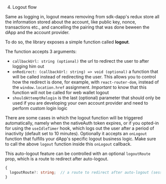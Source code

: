 4. Logout flow

Same as logging in, logout means removing from sdk-dapp's redux store all the information stored about the account, like public key, nonce, transactions etc., and cancelling the pairing that was done beween the dApp and the account provider.

To do so, the library exposes a simple function called **logout**. 

The function accepts 3 arguments:

- `callbackUrl: string (optional)` the url to redirect the user to after logging him out
- `onRedirect: (callbackUrl: string) => void (optional)` a function that will be called instead of redirecting the user.
  This allows you to control how the redirect is done, for example, with `react-router-dom`, instead of the `window.location.href` assignment.
  _Important_ to know that this function will not be called for web wallet logout
- `shouldAttemptRelogin` is the last (optional) parameter that should only be used if you are developing your own account provider and need to perform custom login logic

There are some cases in which the logout function will be triggered automatically, namely when the nativeAuth token expires, or if you opted-in for using the `useIdleTimer` hook, which logs out the user after a period of inactivity (default set to 10 minutes). Optionally it accepts an `onLogout` function that fulfills your dApp's specific logout business logic. Make sure to call the above `logout` function inside this `onLogout` callback.

This auto-logout feature can be controlled with an optional `logoutRoute` prop, which is a route to redirect after auto-logout.

```typescript
{
  logoutRoute?: string;  // a route to redirect after auto-logout (session expired, native auth token expired or idle app)
}
```
  